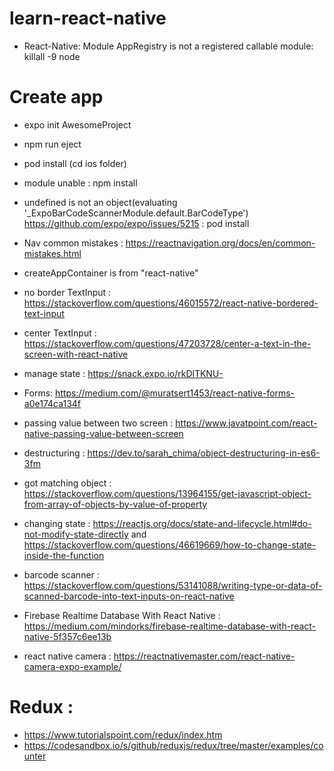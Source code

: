 # learn-react-native

- React-Native: Module AppRegistry is not a registered callable module: killall -9 node

# Create app
- expo init AwesomeProject
- npm run eject
- pod install (cd ios folder)

- module unable : npm install <module>

- undefined is not an object(evaluating '_ExpoBarCodeScannerModule.default.BarCodeType')
https://github.com/expo/expo/issues/5215 : pod install

- Nav common mistakes : https://reactnavigation.org/docs/en/common-mistakes.html

- createAppContainer is from "react-native"

- no border TextInput : https://stackoverflow.com/questions/46015572/react-native-bordered-text-input

- center TextInput : https://stackoverflow.com/questions/47203728/center-a-text-in-the-screen-with-react-native

- manage state : https://snack.expo.io/rkDlTKNU-

- Forms: https://medium.com/@muratsert1453/react-native-forms-a0e174ca134f

- passing value between two screen : https://www.javatpoint.com/react-native-passing-value-between-screen

- destructuring : https://dev.to/sarah_chima/object-destructuring-in-es6-3fm

- got matching object : https://stackoverflow.com/questions/13964155/get-javascript-object-from-array-of-objects-by-value-of-property

- changing state : https://reactjs.org/docs/state-and-lifecycle.html#do-not-modify-state-directly and https://stackoverflow.com/questions/46619669/how-to-change-state-inside-the-function

- barcode scanner : https://stackoverflow.com/questions/53141088/writing-type-or-data-of-scanned-barcode-into-text-inputs-on-react-native

- Firebase Realtime Database With React Native : https://medium.com/mindorks/firebase-realtime-database-with-react-native-5f357c6ee13b

- react native camera : https://reactnativemaster.com/react-native-camera-expo-example/

# Redux :
- https://www.tutorialspoint.com/redux/index.htm 
- https://codesandbox.io/s/github/reduxjs/redux/tree/master/examples/counter
